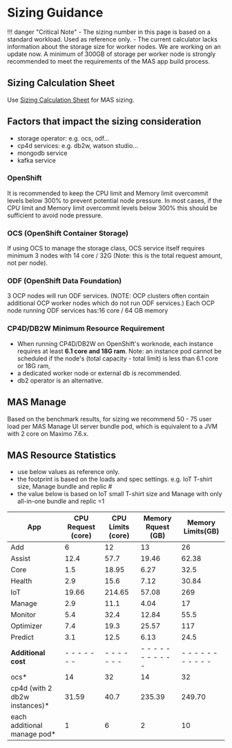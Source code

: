 # Sizing Guidance

!!! danger "Critical Note"
    - The sizing number in this page is based on a standard workload. Used as reference only.
    - The current calculator lacks information about the storage size for worker nodes. We are working on an update now. A minimum of 300GB of storage per worker node is strongly recommended to meet the requirements of the MAS app build process. 


## Sizing Calculation Sheet 

Use [Sizing Calculation Sheet](https://www.ibm.com/docs/en/mas-cd/continuous-delivery?topic=premises-requirements-capacity-planning) for MAS sizing. 


## Factors that impact the sizing consideration

* storage operator: e.g. ocs, odf...
* cp4d services: e.g. db2w, watson studio...
* mongodb service
* kafka service

### OpenShift

It is recommended to keep the CPU limit and Memory limit overcommit levels below 300% to prevent potential node pressure. In most cases, if the CPU limit and Memory limit overcommit levels below 300% this should be sufficient to avoid node pressure.

### OCS (OpenShift Container Storage)

If using OCS to manage the storage class, OCS service itself requires minimum 3 nodes with 14 core / 32G (Note: this is the total request amount, not per node).

### ODF (OpenShift Data Foundation)

3 OCP nodes will run ODF services. (NOTE: OCP clusters often contain additional OCP worker nodes which do not run ODF services.)
Each OCP node running ODF services has:16 core / 64 GB memory

### CP4D/DB2W Minimum Resource Requirement

* When running CP4D/DB2W on OpenShift's worknode, each instance requires at least **6.1 core and 18G ram**. Note: an instance pod cannot be scheduled if the node's (total capacity - total limit) is less than 6.1 core or 18G ram,
* a dedicated worker node or external db is recommended. 
* db2 operator is an alternative. 

## MAS Manage

Based on the benchmark results, for sizing we recommend 50 - 75 user load per MAS Manage UI server bundle pod, which is equivalent to a JVM with 2 core on Maximo 7.6.x.

## MAS Resource Statistics

* use below values as reference only. 
* the footprint is based on the loads and spec settings. e.g. IoT T-shirt size, Manage bundle and replic #
* the value below is based on IoT small T-shirt size and Manage with only all-in-one bundle and replic =1

| App                   | CPU Request (core) |  CPU   Limits (core) | Memory Rquest (GB) |  Memory Limits(GB)  |
|-----------------------|--------------------|----------------------|-------------------|---------------------|
| Add                   | 6                  | 12                   | 13                | 26                  |
| Assist                | 12.4               | 57.7                 | 19.46             | 62.38              |
| Core                  | 1.5                | 18.95                | 6.27              | 32.5                |
| Health                | 2.9                | 15.6                 | 7.12              | 30.84         |
| IoT                   | 19.66              | 214.65               | 57.08             | 269                 |
| Manage                | 2.9                | 11.1                 | 4.04              | 17                  |
| Monitor               | 5.4                | 32.4                 | 12.84             | 55.5                |
| Optimizer             | 7.4                | 19.3                 | 25.57             | 117                 |
| Predict               | 3.1                | 12.5                 | 6.13              | 24.5                |
|        **Additional cost**    |  - - - - - - -| - - - - - - - | - - - - - - - - - - - | - - - - - - - - - - - |
|                         ocs* 	|  14 	        |  32 	        |14 	                | 32 	                |
| cp4d (with 2 db2w instances)* | 31.59       	| 40.7      	| 235.39               	| 249.70              	|
|   each additional manage pod* | 1           	| 6         	| 2                    	| 10                  	|
